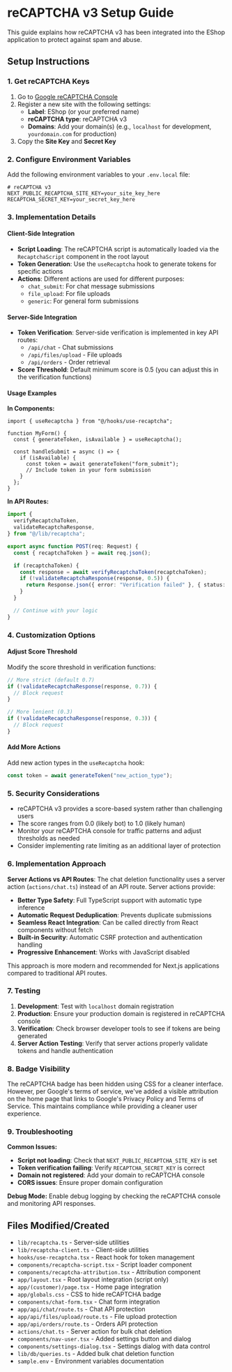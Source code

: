 # reCAPTCHA v3 Setup Guide

This guide explains how reCAPTCHA v3 has been integrated into the EShop application to protect against spam and abuse.

## Setup Instructions

### 1. Get reCAPTCHA Keys

1. Go to [Google reCAPTCHA Console](https://www.google.com/recaptcha/admin)
2. Register a new site with the following settings:
   - **Label**: EShop (or your preferred name)
   - **reCAPTCHA type**: reCAPTCHA v3
   - **Domains**: Add your domain(s) (e.g., `localhost` for development, `yourdomain.com` for production)
3. Copy the **Site Key** and **Secret Key**

### 2. Configure Environment Variables

Add the following environment variables to your `.env.local` file:

```env
# reCAPTCHA v3
NEXT_PUBLIC_RECAPTCHA_SITE_KEY=your_site_key_here
RECAPTCHA_SECRET_KEY=your_secret_key_here
```

### 3. Implementation Details

#### Client-Side Integration

- **Script Loading**: The reCAPTCHA script is automatically loaded via the `RecaptchaScript` component in the root layout
- **Token Generation**: Use the `useRecaptcha` hook to generate tokens for specific actions
- **Actions**: Different actions are used for different purposes:
  - `chat_submit`: For chat message submissions
  - `file_upload`: For file uploads
  - `generic`: For general form submissions

#### Server-Side Integration

- **Token Verification**: Server-side verification is implemented in key API routes:
  - `/api/chat` - Chat submissions
  - `/api/files/upload` - File uploads
  - `/api/orders` - Order retrieval
- **Score Threshold**: Default minimum score is 0.5 (you can adjust this in the verification functions)

#### Usage Examples

**In Components:**

```tsx
import { useRecaptcha } from "@/hooks/use-recaptcha";

function MyForm() {
  const { generateToken, isAvailable } = useRecaptcha();

  const handleSubmit = async () => {
    if (isAvailable) {
      const token = await generateToken("form_submit");
      // Include token in your form submission
    }
  };
}
```

**In API Routes:**

```ts
import {
  verifyRecaptchaToken,
  validateRecaptchaResponse,
} from "@/lib/recaptcha";

export async function POST(req: Request) {
  const { recaptchaToken } = await req.json();

  if (recaptchaToken) {
    const response = await verifyRecaptchaToken(recaptchaToken);
    if (!validateRecaptchaResponse(response, 0.5)) {
      return Response.json({ error: "Verification failed" }, { status: 403 });
    }
  }

  // Continue with your logic
}
```

### 4. Customization Options

#### Adjust Score Threshold

Modify the score threshold in verification functions:

```ts
// More strict (default 0.7)
if (!validateRecaptchaResponse(response, 0.7)) {
  // Block request
}

// More lenient (0.3)
if (!validateRecaptchaResponse(response, 0.3)) {
  // Block request
}
```

#### Add More Actions

Add new action types in the `useRecaptcha` hook:

```ts
const token = await generateToken("new_action_type");
```

### 5. Security Considerations

- reCAPTCHA v3 provides a score-based system rather than challenging users
- The score ranges from 0.0 (likely bot) to 1.0 (likely human)
- Monitor your reCAPTCHA console for traffic patterns and adjust thresholds as needed
- Consider implementing rate limiting as an additional layer of protection

### 6. Implementation Approach

**Server Actions vs API Routes**: The chat deletion functionality uses a server action (`actions/chat.ts`) instead of an API route. Server actions provide:

- **Better Type Safety**: Full TypeScript support with automatic type inference
- **Automatic Request Deduplication**: Prevents duplicate submissions
- **Seamless React Integration**: Can be called directly from React components without fetch
- **Built-in Security**: Automatic CSRF protection and authentication handling
- **Progressive Enhancement**: Works with JavaScript disabled

This approach is more modern and recommended for Next.js applications compared to traditional API routes.

### 7. Testing

1. **Development**: Test with `localhost` domain registration
2. **Production**: Ensure your production domain is registered in reCAPTCHA console
3. **Verification**: Check browser developer tools to see if tokens are being generated
4. **Server Action Testing**: Verify that server actions properly validate tokens and handle authentication

### 8. Badge Visibility

The reCAPTCHA badge has been hidden using CSS for a cleaner interface. However, per Google's terms of service, we've added a visible attribution on the home page that links to Google's Privacy Policy and Terms of Service. This maintains compliance while providing a cleaner user experience.

### 9. Troubleshooting

**Common Issues:**

- **Script not loading**: Check that `NEXT_PUBLIC_RECAPTCHA_SITE_KEY` is set
- **Token verification failing**: Verify `RECAPTCHA_SECRET_KEY` is correct
- **Domain not registered**: Add your domain to reCAPTCHA console
- **CORS issues**: Ensure proper domain configuration

**Debug Mode:**
Enable debug logging by checking the reCAPTCHA console and monitoring API responses.

## Files Modified/Created

- `lib/recaptcha.ts` - Server-side utilities
- `lib/recaptcha-client.ts` - Client-side utilities
- `hooks/use-recaptcha.tsx` - React hook for token management
- `components/recaptcha-script.tsx` - Script loader component
- `components/recaptcha-attribution.tsx` - Attribution component
- `app/layout.tsx` - Root layout integration (script only)
- `app/(customer)/page.tsx` - Home page integration
- `app/globals.css` - CSS to hide reCAPTCHA badge
- `components/chat-form.tsx` - Chat form integration
- `app/api/chat/route.ts` - Chat API protection
- `app/api/files/upload/route.ts` - File upload protection
- `app/api/orders/route.ts` - Orders API protection
- `actions/chat.ts` - Server action for bulk chat deletion
- `components/nav-user.tsx` - Added settings button and dialog
- `components/settings-dialog.tsx` - Settings dialog with data control
- `lib/db/queries.ts` - Added bulk chat deletion function
- `sample.env` - Environment variables documentation
